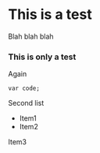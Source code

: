 
# This is a test

Blah blah blah

### This is only a test

Again

`var code;`

<div>

Second list

<div>

*   Item1
*   Item2



Item3
